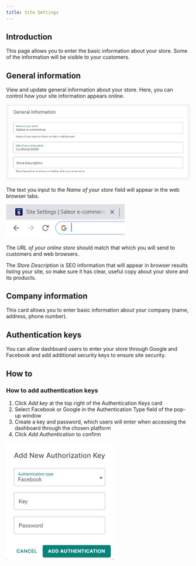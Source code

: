 ```yaml
---
title: Site Settings
---
```


## Introduction

This page allows you to enter the basic information about your store. Some of the information will be visible to your customers.

## General information

View and update general information about your store. Here, you can control how your site information appears online.

![General information configuration](../screenshots/config-site-details.jpeg)

The text you input to the _Name&nbsp;of&nbsp;your&nbsp;store_ field will appear in the web browser tabs.

![Store name displayed by browser](../screenshots/config-site-example.jpeg)

The _URL&nbsp;of&nbsp;your&nbsp;online&nbsp;store_ should match that which you will send to customers and web browsers.

The _Store&nbsp;Description_ is SEO information that will appear in browser results listing your site, so make sure it has clear, useful copy about your store and its products.

## Company information

This card allows you to enter basic information about your company (name, address, phone number).

## Authentication keys

You can allow dashboard users to enter your store through Google and Facebook and add additional security keys to ensure site security.

## How to

### How to add authentication keys

1. Click _Add&nbsp;key_ at the top right of the Authentication Keys card
2. Select Facebook or Google in the Authentication Type field of the pop-up window
3. Create a key and password, which users will enter when accessing the dashboard through the chosen platform
4. Click _Add&nbsp;Authentication_ to confirm

![Authorization keys](../screenshots/config-site-authentication.jpeg)
